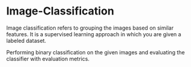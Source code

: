 # Image-Classification

Image classification refers to grouping the images based on similar features. It is a supervised
learning approach in which you are given a labeled dataset.

Performing binary classification on the given images and evaluating the classifier with evaluation metrics.
